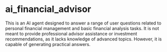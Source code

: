 # ai_financial_advisor
This is an AI agent designed to answer a range of user questions related to personal financial management and basic financial analysis tasks. It is not meant to provide professional advisor assistance or investment recommendations, as it lacks knowledge of advanced topics. However, it is capable of generating practical answers.
